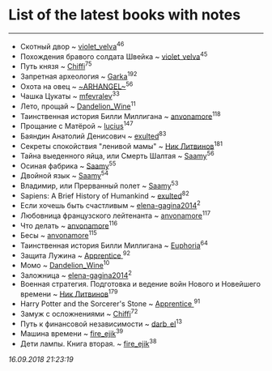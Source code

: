 # List of the latest books with notes
---

* Скотный двор ~ [violet_velva](users/116/116961712580551399099-google)<sup>46</sup>
* Похождения бравого солдата Швейка ~ [violet_velva](users/116/116961712580551399099-google)<sup>45</sup>
* Путь князя ~ [Chiffi](users/105/105831994080785626680-google)<sup>75</sup>
* Запретная археология ~ [Garka](users/115/115753719718250012620-google)<sup>192</sup>
* Охота на овец ~ [~ARHANGEL~](users/642/64251996-vkontakte)<sup>56</sup>
* Чашка Цукаты ~ [mfevralev](users/140/140966150-vkontakte)<sup>33</sup>
* Лето, прощай ~ [Dandelion_Wine](users/586/58602788-vkontakte)<sup>11</sup>
* Таинственная история Билли Миллигана ~ [anvonamore](users/595/5957175-vkontakte)<sup>118</sup>
* Прощание с Матёрой ~ [lucius](users/838/83820536-yandex)<sup>147</sup>
* Баяндин Анатолий Денисович ~ [exulted](users/100/100599204551896265722-google)<sup>83</sup>
* Секреты спокойствия "ленивой мамы" ~ [Ник Литвинов](users/241/241974816-vkontakte)<sup>181</sup>
* Тайна выеденного яйца, или Смерть Шалтая ~ [Saamy](users/115/115226508-vkontakte)<sup>56</sup>
* Осиная фабрика ~ [Saamy](users/115/115226508-vkontakte)<sup>55</sup>
* Двойной язык ~ [Saamy](users/115/115226508-vkontakte)<sup>54</sup>
* Владимир, или Прерванный полет ~ [Saamy](users/115/115226508-vkontakte)<sup>53</sup>
* Sapiens: A Brief History of Humankind ~ [exulted](users/100/100599204551896265722-google)<sup>82</sup>
* Если хочешь быть счастливым ~ [elena-gagina2014](users/208/208969292-yandex)<sup>2</sup>
* Любовница французского лейтенанта ~ [anvonamore](users/595/5957175-vkontakte)<sup>117</sup>
* Что делать ~ [anvonamore](users/595/5957175-vkontakte)<sup>116</sup>
* Бесы ~ [anvonamore](users/595/5957175-vkontakte)<sup>115</sup>
* Таинственная история Билли Миллигана ~ [Euphoria](users/106/106304994652616315178-google)<sup>64</sup>
* Защита Лужина ~ [Apprentice ](users/528/52821952-vkontakte)<sup>92</sup>
* Момо ~ [Dandelion_Wine](users/586/58602788-vkontakte)<sup>10</sup>
* Заложница ~ [elena-gagina2014](users/208/208969292-yandex)<sup>2</sup>
* Военная стратегия. Подготовка и ведение войн Нового и Новейшего времени ~ [Ник Литвинов](users/241/241974816-vkontakte)<sup>179</sup>
* Harry Potter and the Sorcerer's Stone ~ [Apprentice ](users/528/52821952-vkontakte)<sup>91</sup>
* Замуж с осложнениями ~ [Chiffi](users/105/105831994080785626680-google)<sup>72</sup>
* Путь к финансовой независимости ~ [darb_el](users/184/184135339-vkontakte)<sup>13</sup>
* Машина времени ~ [fire_ejik](users/329/32903202-vkontakte)<sup>39</sup>
* Дети лампы. Книга вторая. ~ [fire_ejik](users/329/32903202-vkontakte)<sup>38</sup>


_16.09.2018 21:23:19_
